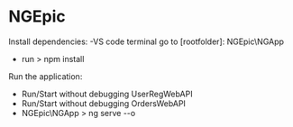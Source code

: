 # NGEpic
Install dependencies:
-VS code terminal go to [rootfolder]: NGEpic\NGApp
- run > npm install

Run the application:
- Run/Start without debugging UserRegWebAPI
- Run/Start without debugging OrdersWebAPI
- NGEpic\NGApp > ng serve --o
